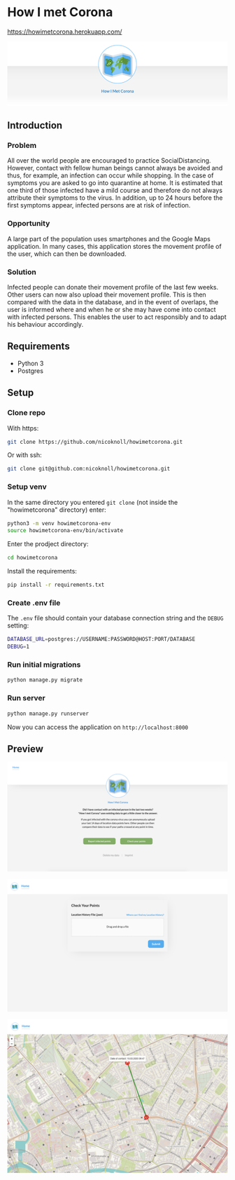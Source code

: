 # How I met Corona
https://howimetcorona.herokuapp.com/

![Header](header.png)

## Introduction

### Problem
All over the world people are encouraged to practice SocialDistancing. However, contact with fellow human beings cannot always be avoided and thus, for example, an infection can occur while shopping. In the case of symptoms you are asked to go into quarantine at home. It is estimated that one third of those infected have a mild course and therefore do not always attribute their symptoms to the virus. In addition, up to 24 hours before the first symptoms appear, infected persons are at risk of infection. 

### Opportunity

A large part of the population uses smartphones and the Google Maps application. In many cases, this application stores the movement profile of the user, which can then be downloaded. 

### Solution

Infected people can donate their movement profile of the last few weeks. Other users can now also upload their movement profile. This is then compared with the data in the database, and in the event of overlaps, the user is informed where and when he or she may have come into contact with infected persons. This enables the user to act responsibly and to adapt his behaviour accordingly.


## Requirements

- Python 3
- Postgres


## Setup

### Clone repo

With https:
```bash
git clone https://github.com/nicoknoll/howimetcorona.git
```

Or with ssh:
```bash
git clone git@github.com:nicoknoll/howimetcorona.git
```

### Setup venv

In the same directory you entered `git clone` (not inside the "howimetcorona" directory) enter:
```bash
python3 -m venv howimetcorona-env
source howimetcorona-env/bin/activate 
```

Enter the prodject directory:
```bash
cd howimetcorona
```

Install the requirements:
```bash
pip install -r requirements.txt
```

### Create .env file

The `.env` file should contain your database connection string and the `DEBUG` setting:

```bash
DATABASE_URL=postgres://USERNAME:PASSWORD@HOST:PORT/DATABASE
DEBUG=1
```

### Run initial migrations

```bash
python manage.py migrate
```

### Run server

```bash
python manage.py runserver
```

Now you can access the application on `http://localhost:8000`


## Preview


![Homepage](home.png)

![Submit data](form.png)

![Map](map.png)
